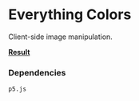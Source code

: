 # Everything Colors
Client-side image manipulation.

**[Result](https://www.edwardwibowo.com/everything-colors/)**

### Dependencies
```
p5.js
```